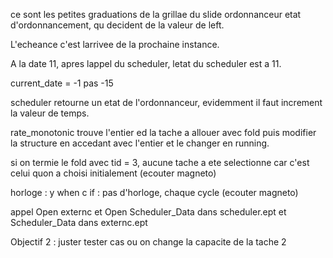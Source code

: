 ce sont les petites graduations de la grillae du slide ordonnanceur etat d'ordonnancement, qu decident de la valeur de left.

L'echeance c'est larrivee de la prochaine instance.

A la date 11, apres lappel du scheduler, letat du scheduler est a 11.

current_date = -1 pas -15

scheduler retourne un etat de l'ordonnanceur, evidemment il faut increment la valeur de temps.

rate_monotonic trouve l'entier ed la tache a allouer avec fold puis modifier la structure en accedant avec l'entier et le changer en running.

si on termie le fold avec tid = 3, aucune tache a ete selectionne car c'est celui quon a choisi initialement (ecouter magneto)

horloge : y when c
if : pas d'horloge, chaque cycle (ecouter magneto)

appel Open externc et Open Scheduler_Data dans scheduler.ept et Scheduler_Data dans externc.ept

Objectif 2 : juster tester cas ou on change la capacite de la tache 2
